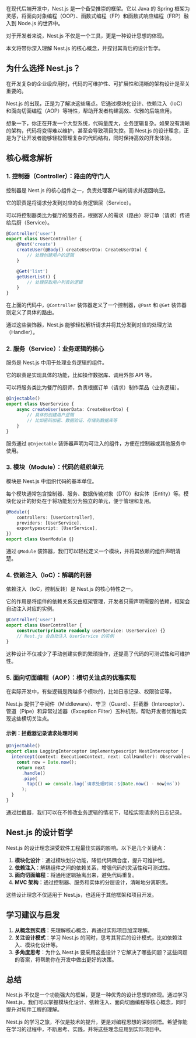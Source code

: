 在现代后端开发中，Nest.js 是一个备受推崇的框架。它以 Java 的 Spring 框架为灵感，将面向对象编程（OOP）、函数式编程（FP）和函数式响应编程（FRP）融入到 Node.js 的世界中。

对于开发者来说，Nest.js 不仅是一个工具，更是一种设计思想的体现。

本文将带你深入理解 Nest.js 的核心概念，并探讨其背后的设计哲学。

## 为什么选择 Nest.js？

在开发复杂的企业级应用时，代码的可维护性、可扩展性和清晰的架构设计是至关重要的。

Nest.js 的出现，正是为了解决这些痛点。它通过模块化设计、依赖注入（IoC）和面向切面编程（AOP）等特性，帮助开发者构建高效、优雅的后端应用。

想象一下，你正在开发一个大型系统，代码量庞大，业务逻辑复杂。如果没有清晰的架构，代码将变得难以维护，甚至会导致项目失控。而 Nest.js 的设计理念，正是为了让开发者能够轻松管理复杂的代码结构，同时保持高效的开发体验。

## 核心概念解析

### 1. 控制器（Controller）：路由的守门人

控制器是 Nest.js 的核心组件之一，负责处理客户端的请求并返回响应。

它的职责是将请求分发到对应的业务逻辑层（Service）。

可以将控制器类比为餐厅的服务员，根据客人的需求（路由）将订单（请求）传递给后厨（Service）。

```ts
@Controller('user')
export class UserController {
	@Post('create')
	createUser(@Body() createUserDto: CreateUserDto) {
		// 处理创建用户的逻辑
	}

	@Get('list')
	getUserList() {
		// 处理获取用户列表的逻辑
	}
}
```

在上面的代码中，`@Controller` 装饰器定义了一个控制器，`@Post` 和 `@Get` 装饰器则定义了具体的路由。

通过这些装饰器，Nest.js 能够轻松解析请求并将其分发到对应的处理方法（Handler）。

### 2. 服务（Service）：业务逻辑的核心

服务是 Nest.js 中用于处理业务逻辑的组件。

它的职责是实现具体的功能，比如操作数据库、调用外部 API 等。

可以将服务类比为餐厅的厨师，负责根据订单（请求）制作菜品（业务逻辑）。

```typescript
@Injectable()
export class UserService {
	async createUser(userData: CreateUserDto) {
		// 具体的创建用户逻辑
		// 比如密码加密、数据验证、存储到数据库等
	}
}
```

服务通过 `@Injectable` 装饰器声明为可注入的组件，方便在控制器或其他服务中使用。

### 3. 模块（Module）：代码的组织单元

模块是 Nest.js 中组织代码的基本单位。

每个模块通常包含控制器、服务、数据传输对象（DTO）和实体（Entity）等。模块化设计的好处在于将功能划分为独立的单元，便于管理和复用。

```typescript
@Module({
	controllers: [UserController],
	providers: [UserService],
	exportypescript: [UserService],
})
export class UserModule {}
```

通过 `@Module` 装饰器，我们可以轻松定义一个模块，并将其依赖的组件声明清楚。

### 4. 依赖注入（IoC）：解耦的利器

依赖注入（IoC，控制反转）是 Nest.js 的核心特性之一。

它的作用是将组件的依赖关系交由框架管理，开发者只需声明需要的依赖，框架会自动注入对应的实例。

```typescript
@Controller('user')
export class UserController {
	constructor(private readonly userService: UserService) {}
	// Nest.js 会自动注入 UserService 的实例
}
```

这种设计不仅减少了手动创建实例的繁琐操作，还提高了代码的可测试性和可维护性。

### 5. 面向切面编程（AOP）：横切关注点的优雅实现

在实际开发中，有些逻辑是跨越多个模块的，比如日志记录、权限验证等。

Nest.js 提供了中间件（Middleware）、守卫（Guard）、拦截器（Interceptor）、管道（Pipe）和异常过滤器（Exception Filter）五种机制，帮助开发者优雅地实现这些横切关注点。

#### 示例：拦截器记录请求处理时间

```typescript
@Injectable()
export class LoggingInterceptor implementypescript NestInterceptor {
  intercept(context: ExecutionContext, next: CallHandler): Observable<any> {
    const now = Date.now();
    return next
      .handle()
      .pipe(
        tap(() => console.log(`请求处理时间：${Date.now() - now}ms`))
      );
  }
}
```

通过拦截器，我们可以在不修改业务逻辑的情况下，轻松实现请求的日志记录。

## Nest.js 的设计哲学

Nest.js 的设计理念深受软件工程最佳实践的影响。以下是几个关键点：

1. **模块化设计**：通过模块划分功能，降低代码耦合度，提升可维护性。
2. **依赖注入**：解耦组件之间的依赖关系，增强代码的灵活性和可测试性。
3. **面向切面编程**：将通用逻辑抽离出来，避免代码重复。
4. **MVC 架构**：通过控制器、服务和实体的分层设计，清晰地分离职责。

这些设计理念不仅适用于 Nest.js，也适用于其他框架和项目开发。

## 学习建议与启发

1. **从概念到实践**：先理解核心概念，再通过实际项目加深理解。
2. **关注设计模式**：学习 Nest.js 的同时，思考其背后的设计模式，比如依赖注入、模块化设计等。
3. **多角度思考**：为什么 Nest.js 要采用这些设计？它解决了哪些问题？这些问题的答案，将帮助你在开发中做出更好的决策。

## 总结

Nest.js 不仅是一个功能强大的框架，更是一种优秀的设计思想的体现。通过学习 Nest.js，我们可以掌握模块化设计、依赖注入、面向切面编程等核心概念，同时提升对软件工程的理解。

Nest.js 的学习之旅，不仅是技术的提升，更是对编程思想的深刻领悟。希望你能在学习的过程中，不断思考、实践，并将这些理念应用到实际项目中。
